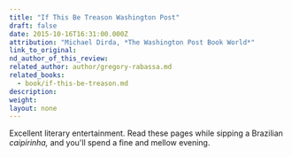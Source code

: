 ```yaml
---
title: "If This Be Treason Washington Post"
draft: false
date: 2015-10-16T16:31:00.000Z
attribution: "Michael Dirda, *The Washington Post Book World*"
link_to_original:
nd_author_of_this_review:
related_author: author/gregory-rabassa.md
related_books:
  - book/if-this-be-treason.md
description:
weight:
layout: none
---
```

Excellent literary entertainment. Read these pages while sipping a Brazilian *caipirinha,* and you'll spend a fine and mellow evening.

